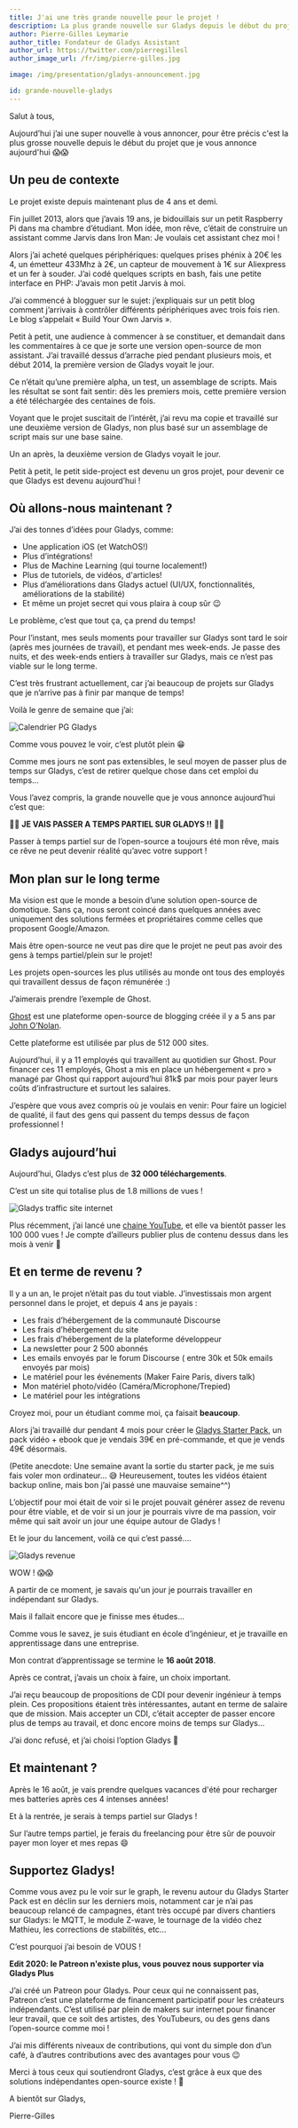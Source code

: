 ```yaml
---
title: J'ai une très grande nouvelle pour le projet !
description: La plus grande nouvelle sur Gladys depuis le début du projet !
author: Pierre-Gilles Leymarie
author_title: Fondateur de Gladys Assistant
author_url: https://twitter.com/pierregillesl
author_image_url: /fr/img/pierre-gilles.jpg

image: /img/presentation/gladys-announcement.jpg

id: grande-nouvelle-gladys
---
```


Salut à tous,

Aujourd’hui j’ai une super nouvelle à vous annoncer, pour être précis c'est la plus grosse nouvelle depuis le début du projet que je vous annonce aujourd'hui 😱😱

<!--truncate-->

## Un peu de contexte

Le projet existe depuis maintenant plus de 4 ans et demi.

Fin juillet 2013, alors que j’avais 19 ans, je bidouillais sur un petit Raspberry Pi dans ma chambre d’étudiant. Mon idée, mon rêve, c’était de construire un assistant comme Jarvis dans Iron Man: Je voulais cet assistant chez moi !

Alors j’ai acheté quelques périphériques: quelques prises phénix à 20€ les 4, un émetteur 433Mhz à 2€, un capteur de mouvement à 1€ sur Aliexpress et un fer à souder. J’ai codé quelques scripts en bash, fais une petite interface en PHP: J’avais mon petit Jarvis à moi.

J’ai commencé à blogguer sur le sujet: j’expliquais sur un petit blog comment j’arrivais à contrôler différents périphériques avec trois fois rien. Le blog s’appelait « Build Your Own Jarvis ».

Petit à petit, une audience à commencer à se constituer, et demandait dans les commentaires à ce que je sorte une version open-source de mon assistant. J’ai travaillé dessus d’arrache pied pendant plusieurs mois, et début 2014, la première version de Gladys voyait le jour.

Ce n’était qu’une première alpha, un test, un assemblage de scripts. Mais les résultat se sont fait sentir: dès les premiers mois, cette première version a été téléchargée des centaines de fois.

Voyant que le projet suscitait de l’intérêt, j’ai revu ma copie et travaillé sur une deuxième version de Gladys, non plus basé sur un assemblage de script mais sur une base saine.

Un an après, la deuxième version de Gladys voyait le jour.

Petit à petit, le petit side-project est devenu un gros projet, pour devenir ce que Gladys est devenu aujourd’hui !

## Où allons-nous maintenant ?

J’ai des tonnes d’idées pour Gladys, comme:

- Une application iOS (et WatchOS!)
- Plus d’intégrations!
- Plus de Machine Learning (qui tourne localement!)
- Plus de tutoriels, de vidéos, d'articles!
- Plus d’améliorations dans Gladys actuel (UI/UX, fonctionnalités, améliorations de la stabilité)
- Et même un projet secret qui vous plaira à coup sûr 😉

Le problème, c’est que tout ça, ça prend du temps!

Pour l’instant, mes seuls moments pour travailler sur Gladys sont tard le soir (après mes journées de travail), et pendant mes week-ends. Je passe des nuits, et des week-ends entiers à travailler sur Gladys, mais ce n’est pas viable sur le long terme.

C’est très frustrant actuellement, car j’ai beaucoup de projets sur Gladys que je n’arrive pas à finir par manque de temps!

Voilà le genre de semaine que j’ai:

![Calendrier PG Gladys](/fr/img/external/screenshot-calendar-pg.jpg)

Comme vous pouvez le voir, c’est plutôt plein 😁

Comme mes jours ne sont pas extensibles, le seul moyen de passer plus de temps sur Gladys, c’est de retirer quelque chose dans cet emploi du temps...

Vous l’avez compris, la grande nouvelle que je vous annonce aujourd’hui c’est que:

🚀🚀 **JE VAIS PASSER A TEMPS PARTIEL SUR GLADYS !!** 🚀🚀

Passer à temps partiel sur de l’open-source a toujours été mon rêve, mais ce rêve ne peut devenir réalité qu’avec votre support !

## Mon plan sur le long terme

Ma vision est que le monde a besoin d’une solution open-source de domotique. Sans ça, nous seront coincé dans quelques années avec uniquement des solutions fermées et propriétaires comme celles que proposent Google/Amazon.

Mais être open-source ne veut pas dire que le projet ne peut pas avoir des gens à temps partiel/plein sur le projet!

Les projets open-sources les plus utilisés au monde ont tous des employés qui travaillent dessus de façon rémunérée :)

J’aimerais prendre l’exemple de Ghost.

[Ghost](https://ghost.org/fr/about/) est une plateforme open-source de blogging créée il y a 5 ans par [John O’Nolan](https://twitter.com/JohnONolan).

Cette plateforme est utilisée par plus de 512 000 sites.

Aujourd’hui, il y a 11 employés qui travaillent au quotidien sur Ghost. Pour financer ces 11 employés, Ghost a mis en place un hébergement « pro » managé par Ghost qui rapport aujourd’hui 81k\$ par mois pour payer leurs coûts d’infrastructure et surtout les salaires.

J’espère que vous avez compris où je voulais en venir: Pour faire un logiciel de qualité, il faut des gens qui passent du temps dessus de façon professionnel !

## Gladys aujourd’hui

Aujourd’hui, Gladys c’est plus de **32 000 téléchargements**.

C’est un site qui totalise plus de 1.8 millions de vues !

![Gladys traffic site internet](/fr/img/external/gladys-traffic-growth.jpg)

Plus récemment, j’ai lancé une [chaine YouTube](https://www.youtube.com/channel/UCImYJQrVc8akWzm57KsZQ2A), et elle va bientôt passer les 100 000 vues ! Je compte d’ailleurs publier plus de contenu dessus dans les mois à venir 🙂

## Et en terme de revenu ?

Il y a un an, le projet n’était pas du tout viable. J’investissais mon argent personnel dans le projet, et depuis 4 ans je payais :

- Les frais d’hébergement de la communauté Discourse
- Les frais d’hébergement du site
- Les frais d’hébergement de la plateforme développeur
- La newsletter pour 2 500 abonnés
- Les emails envoyés par le forum Discourse ( entre 30k et 50k emails envoyés par mois)
- Le matériel pour les événements (Maker Faire Paris, divers talk)
- Mon matériel photo/vidéo (Caméra/Microphone/Trepied)
- Le matériel pour les intégrations

Croyez moi, pour un étudiant comme moi, ça faisait **beaucoup**.

Alors j’ai travaillé dur pendant 4 mois pour créer le [Gladys Starter Pack](/fr/gladys-starter-pack/), un pack vidéo + ebook que je vendais 39€ en pré-commande, et que je vends 49€ désormais.

(Petite anecdote: Une semaine avant la sortie du starter pack, je me suis fais voler mon ordinateur… 😅 Heureusement, toutes les vidéos étaient backup online, mais bon j’ai passé une mauvaise semaine^^)

L’objectif pour moi était de voir si le projet pouvait générer assez de revenu pour être viable, et de voir si un jour je pourrais vivre de ma passion, voir même qui sait avoir un jour une équipe autour de Gladys !

Et le jour du lancement, voilà ce qui c’est passé….

![Gladys revenue](/fr/img/external/revenue-corrected.png)

WOW ! 😱😱

A partir de ce moment, je savais qu'un jour je pourrais travailler en indépendant sur Gladys.

Mais il fallait encore que je finisse mes études…

Comme vous le savez, je suis étudiant en école d’ingénieur, et je travaille en apprentissage dans une entreprise.

Mon contrat d’apprentissage se termine le **16 août 2018**.

Après ce contrat, j’avais un choix à faire, un choix important.

J’ai reçu beaucoup de propositions de CDI pour devenir ingénieur à temps plein. Ces propositions étaient très intéressantes, autant en terme de salaire que de mission. Mais accepter un CDI, c’était accepter de passer encore plus de temps au travail, et donc encore moins de temps sur Gladys...

J’ai donc refusé, et j’ai choisi l’option Gladys 🙂

## Et maintenant ?

Après le 16 août, je vais prendre quelques vacances d'été pour recharger mes batteries après ces 4 intenses années!

Et à la rentrée, je serais à temps partiel sur Gladys !

Sur l’autre temps partiel, je ferais du freelancing pour être sûr de pouvoir payer mon loyer et mes repas 😄

## Supportez Gladys!

Comme vous avez pu le voir sur le graph, le revenu autour du Gladys Starter Pack est en déclin sur les derniers mois, notamment car je n’ai pas beaucoup relancé de campagnes, étant très occupé par divers chantiers sur Gladys: le MQTT, le module Z-wave, le tournage de la vidéo chez Mathieu, les corrections de stabilités, etc…

C’est pourquoi j’ai besoin de VOUS !

**Edit 2020: le Patreon n'existe plus, vous pouvez nous supporter via Gladys Plus**

J’ai créé un Patreon pour Gladys. Pour ceux qui ne connaissent pas, Patreon c’est une plateforme de financement participatif pour les créateurs indépendants. C’est utilisé par plein de makers sur internet pour financer leur travail, que ce soit des artistes, des YouTubeurs, ou des gens dans l’open-source comme moi !

J’ai mis différents niveaux de contributions, qui vont du simple don d’un café, à d’autres contributions avec des avantages pour vous 😉

Merci à tous ceux qui soutiendront Gladys, c’est grâce à eux que des solutions indépendantes open-source existe ! 🙂

A bientôt sur Gladys,

Pierre-Gilles
